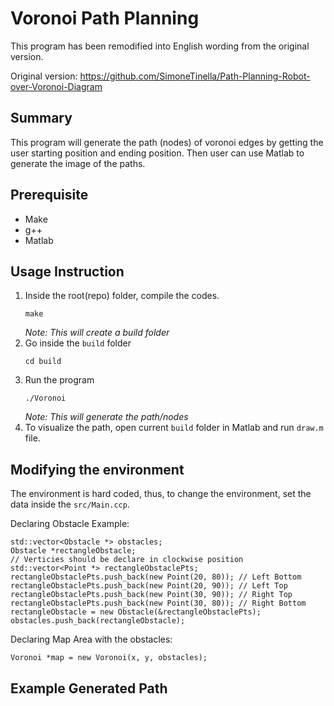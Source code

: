 # Voronoi Path Planning
This program has been remodified into English wording from the original version.

Original version: https://github.com/SimoneTinella/Path-Planning-Robot-over-Voronoi-Diagram

## Summary
This program will generate the path (nodes) of voronoi edges by getting the user starting position and ending position. Then user can use Matlab to generate the image of the paths.

## Prerequisite
- Make
- g++
- Matlab

## Usage Instruction
1. Inside the root(repo) folder, compile the codes.
    ```
    make
    ```
    *Note: This will create a build folder*
2. Go inside the `build` folder
    ```
    cd build
    ```
3. Run the program
    ```
    ./Voronoi
    ```
    *Note: This will generate the path/nodes*
4. To visualize the path, open current `build` folder in Matlab and run `draw.m` file. 

## Modifying the environment
The environment is hard coded, thus, to change the environment, set the data inside the `src/Main.ccp`.

Declaring Obstacle Example:
  ```
  std::vector<Obstacle *> obstacles;
  Obstacle *rectangleObstacle;
  // Verticies should be declare in clockwise position
  std::vector<Point *> rectangleObstaclePts;
  rectangleObstaclePts.push_back(new Point(20, 80)); // Left Bottom
  rectangleObstaclePts.push_back(new Point(20, 90)); // Left Top
  rectangleObstaclePts.push_back(new Point(30, 90)); // Right Top
  rectangleObstaclePts.push_back(new Point(30, 80)); // Right Bottom
  rectangleObstacle = new Obstacle(&rectangleObstaclePts);
  obstacles.push_back(rectangleObstacle);
  ```

Declaring Map Area with the obstacles:
  ```
  Voronoi *map = new Voronoi(x, y, obstacles);
  ```

## Example Generated Path